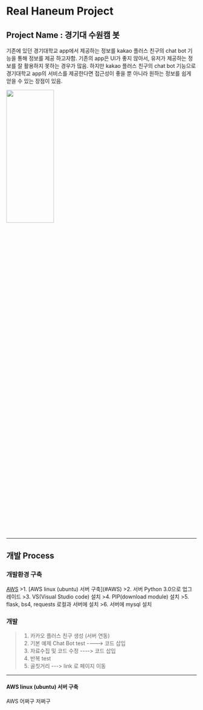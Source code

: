 # Real Haneum Project


## Project Name : 경기대 수원캠 봇


기존에 있던 경기대학교 app에서 제공하는 정보를 kakao 플러스 친구의 chat bot 기능을 통해 정보를 제공 하고자함. 기존의 app은 UI가 좋지 않아서, 유저가 제공하는 정보를 잘 활용하지 못하는 경우가 많음. 하지만 kakao 플러스 친구의 chat bot 기능으로 경기대학교 app의 서비스를 제공한다면 접근성이 좋을 뿐 아니라 원하는 정보를 쉽게 얻을 수 있는 장점이 있음.



<img src="https://user-images.githubusercontent.com/38854188/42523881-81dd7680-845e-11e8-91f1-53535add3b08.jpg" width="50%" height="30%"></img>


***

## 개발 Process

### 개발환경 구축
<a href="https://github.com/RyuByengOck/RealHaneum#AWS" title="Title">
AWS</a>
>1. [AWS linux (ubuntu) 서버 구축](#AWS)
>2. 서버 Python 3.0으로 업그레이드
>3. VS(Visual Studio code) 설치
>4. PIP(download module) 설치
>5. flask, bs4, requests 로컬과 서버에 설치  
>6. 서버에 mysql 설치

### 개발
>1. 카카오 플러스 친구 생성 (서버 연동)
>2. 기본 예제 Chat Bot test  ----> 코드 삽입
>3. 자료수집 및 코드 수정   ----> 코드 삽입
>4. 반복 test
>5. 골칫거리 ---> link 로 페이지 이동

***

 #### AWS linux (ubuntu) 서버 구축
  AWS 어쩌구 저쩌구